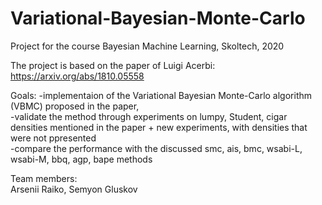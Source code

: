 # Variational-Bayesian-Monte-Carlo
Project for the course Bayesian Machine Learning, Skoltech, 2020

The project is based on the paper of Luigi Acerbi: \
https://arxiv.org/abs/1810.05558

Goals: 
-implementaion of the Variational Bayesian Monte-Carlo algorithm (VBMC) proposed in the paper, \
-validate the method through experiments on lumpy, Student, cigar densities mentioned in the paper + new experiments, with densities that were not ppresented \
-compare the performance with the discussed smc, ais, bmc, wsabi-L, wsabi-M, bbq, agp, bape methods

Team members: \
Arsenii Raiko, Semyon Gluskov
